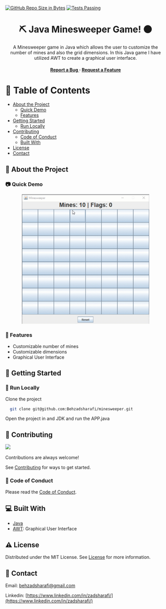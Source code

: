 [![GitHub Repo Size in Bytes](https://img.shields.io/github/languages/code-size/behzadsharafi/minesweeper)](https://github.com/Behzadsharafi/minesweeper)
[![Tests Passing](https://github.com/Behzadsharafi/minesweeper/actions/workflows/test/badge.svg)](https://github.com/Behzadsharafi/minesweeper/actions/workflows/test.yml)

<div align='center'>

<h1>⛏️ Java Minesweeper Game! ⚫</h1>
<p>A Minesweeper game in Java which allows the user to customize the number of mines and also the grid dimensions. In this Java game I have utilized AWT to create a graphical user interface. </p>

<h4> </span> <a href="https://github.com/Behzadsharafi/minesweeper/issues"> Report a Bug </a> <span> · </span> <a href="https://github.com/Behzadsharafi/minesweeper/issues"> Request a Feature </a> </h4>

</div>

# :notebook_with_decorative_cover: Table of Contents

- [About the Project](#star2-about-the-project)
  - [Quick Demo](#camera-quick-demo)
  - [Features](#dart-features)
- [Getting Started](#toolbox-getting-started)
  - [Run Locally](#running-run-locally)
- [Contributing](#wave-contributing)
  - [Code of Conduct](#scroll-code-of-conduct)
  - [Built With](#computer-built-with)
- [License](#warning-license)
- [Contact](#handshake-contact)

## :star2: About the Project

### :camera: Quick Demo

<div align="center"> <img src="/src/images/minesweeper.gif" alt='image' width='400'/></a> </div>

### :dart: Features

- Customizable number of mines
- Customizable dimensions
- Graphical User Interface

## :toolbox: Getting Started

### :running: Run Locally

Clone the project

```bash
  git clone git@github.com:Behzadsharafi/minesweeper.git
```

Open the project in and JDK and run the APP.java

## :wave: Contributing

<a href="https://github.com/Behzadsharafi/minesweeper/graphs/contributors"> <img src="https://contrib.rocks/image?repo=Louis3797/awesome-readme-template" /> </a>

Contributions are always welcome!

See [Contributing](https://github.com/Behzadsharafi/PortfolioV2/blob/master/CONTRIBUTING.md) for ways to get started.

### :scroll: Code of Conduct

Please read the [Code of Conduct](https://github.com/Behzadsharafi/PortfolioV2/blob/master/CODE_OF_CONDUCT.md).

## :computer: Built With

- [Java](https://www.java.com/en/)
- [AWT](https://www.javatpoint.com/java-awt): Graphical User Interface

## :warning: License

Distributed under the MIT License. See [License](https://github.com/Behzadsharafi/PortfolioV2/blob/master/LICENSE) for more information.

## :handshake: Contact

Email: behzadsharafi@gmail.com

Linkedin: [https://www.linkedin.com/in/zadsharafi/](https://www.linkedin.com/in/zadsharafi/)
